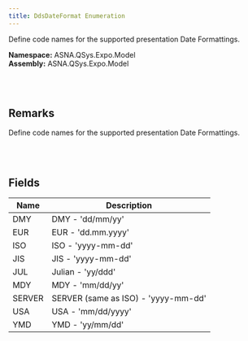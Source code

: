 ```yaml
---
title: DdsDateFormat Enumeration
---
```


Define code names for the supported presentation Date Formattings.

**Namespace:** ASNA.QSys.Expo.Model <br/>
**Assembly:** ASNA.QSys.Expo.Model

<br>
<br>

## Remarks

Define code names for the supported presentation Date Formattings.

[//]: # ($$TODO: Complete the Remarks section.)

<br>
<br>

## Fields

| Name | Description
| --- | --- 
| DMY | DMY - 'dd/mm/yy'
| EUR | EUR - 'dd.mm.yyyy'
| ISO | ISO - 'yyyy-mm-dd'
| JIS | JIS - 'yyyy-mm-dd'
| JUL | Julian - 'yy/ddd'
| MDY | MDY - 'mm/dd/yy'
| SERVER | SERVER (same as ISO) - 'yyyy-mm-dd'
| USA | USA - 'mm/dd/yyyy'
| YMD | YMD - 'yy/mm/dd'

<br>
<br>

